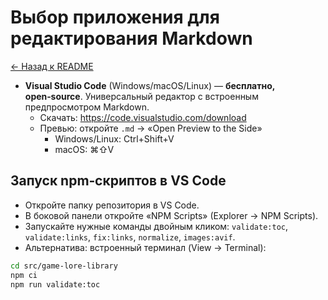 # Выбор приложения для редактирования Markdown

[← Назад к README](../README.md)

- **Visual Studio Code** (Windows/macOS/Linux) — **бесплатно, open‑source**. Универсальный редактор с встроенным предпросмотром Markdown.
  - Скачать: https://code.visualstudio.com/download
  - Превью: откройте `.md` → «Open Preview to the Side»
    - Windows/Linux: Ctrl+Shift+V
    - macOS: ⌘⇧V

## Запуск npm‑скриптов в VS Code

- Откройте папку репозитория в VS Code.
- В боковой панели откройте «NPM Scripts» (Explorer → NPM Scripts).
- Запускайте нужные команды двойным кликом: `validate:toc`, `validate:links`, `fix:links`, `normalize`, `images:avif`.
- Альтернатива: встроенный терминал (View → Terminal):

```bash
cd src/game-lore-library
npm ci
npm run validate:toc
```
